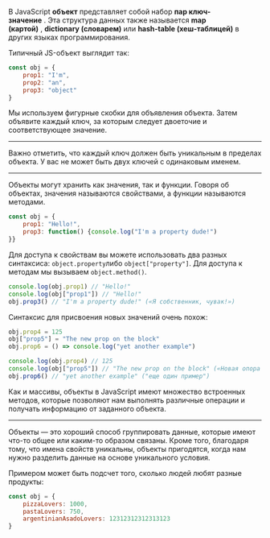В JavaScript **объект** представляет собой набор **пар ключ-значение** . Эта структура данных также называется **map (картой)** , **dictionary (словарем)** или **hash-table (хеш-таблицей)** в других языках программирования.

Типичный JS-объект выглядит так:

```JavaScript
const obj = {
    prop1: "I'm",
    prop2: "an",
    prop3: "object"
}
```

Мы используем фигурные скобки для объявления объекта. Затем объявите каждый ключ, за которым следует двоеточие и соответствующее значение.

---

Важно отметить, что каждый ключ должен быть уникальным в пределах объекта. У вас не может быть двух ключей с одинаковым именем.

---

Объекты могут хранить как значения, так и функции. Говоря об объектах, значения называются свойствами, а функции называются методами.

```JavaScript
const obj = {
    prop1: "Hello!",
    prop3: function() {console.log("I'm a property dude!")
}}
```

Для доступа к свойствам вы можете использовать два разных синтаксиса: `object.property`либо `object["property"]`. Для доступа к методам мы вызываем `object.method()`.

```JavaScript
console.log(obj.prop1) // "Hello!"
console.log(obj["prop1"]) // "Hello!"
obj.prop3() // "I'm a property dude!" («Я собственник, чувак!»)
```

Синтаксис для присвоения новых значений очень похож:

```JavaScript
obj.prop4 = 125
obj["prop5"] = "The new prop on the block"
obj.prop6 = () => console.log("yet another example")

console.log(obj.prop4) // 125
console.log(obj["prop5"]) // "The new prop on the block" («Новая опора на блоке»)
obj.prop6() // "yet another example" ("еще один пример")
```

Как и массивы, объекты в JavaScript имеют множество встроенных методов, которые позволяют нам выполнять различные операции и получать информацию от заданного объекта.

---

Объекты — это хороший способ группировать данные, которые имеют что-то общее или каким-то образом связаны. Кроме того, благодаря тому, что имена свойств уникальны, объекты пригодятся, когда нам нужно разделить данные на основе уникального условия.

Примером может быть подсчет того, сколько людей любят разные продукты:

```JavaScript
const obj = {
    pizzaLovers: 1000,
    pastaLovers: 750,
    argentinianAsadoLovers: 12312312312313123
}
```